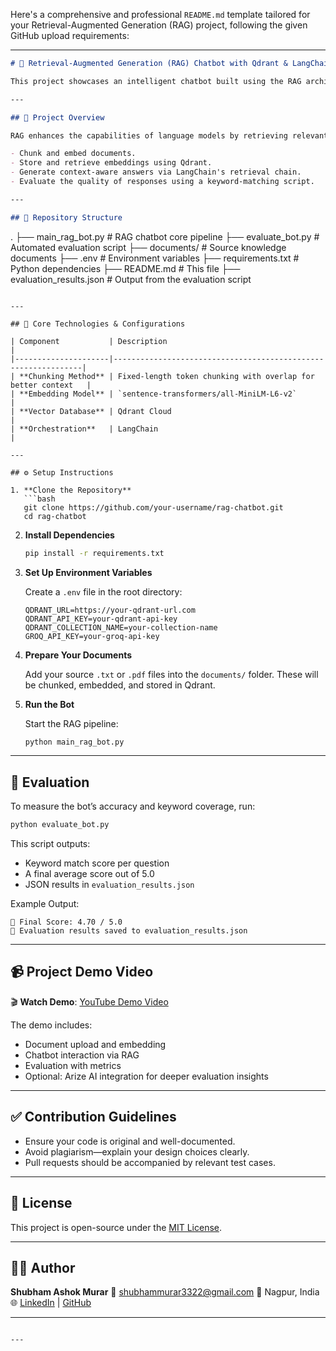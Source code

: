 Here's a comprehensive and professional `README.md` template tailored for your Retrieval-Augmented Generation (RAG) project, following the given GitHub upload requirements:

---

```markdown
# 🧠 Retrieval-Augmented Generation (RAG) Chatbot with Qdrant & LangChain

This project showcases an intelligent chatbot built using the RAG architecture, combining powerful retrieval mechanisms with generative language models. The implementation leverages Qdrant for vector storage, HuggingFace Transformers for embeddings, and LangChain for pipeline orchestration.

---

## 🚀 Project Overview

RAG enhances the capabilities of language models by retrieving relevant information from an external knowledge base and incorporating it into the generated response. This project demonstrates how to:

- Chunk and embed documents.
- Store and retrieve embeddings using Qdrant.
- Generate context-aware answers via LangChain's retrieval chain.
- Evaluate the quality of responses using a keyword-matching script.

---

## 📂 Repository Structure

```

.
├── main\_rag\_bot.py             # RAG chatbot core pipeline
├── evaluate\_bot.py             # Automated evaluation script
├── documents/                  # Source knowledge documents
├── .env                        # Environment variables
├── requirements.txt            # Python dependencies
├── README.md                   # This file
├── evaluation\_results.json     # Output from the evaluation script

````

---

## 🧱 Core Technologies & Configurations

| Component           | Description                                                   |
|---------------------|---------------------------------------------------------------|
| **Chunking Method** | Fixed-length token chunking with overlap for better context   |
| **Embedding Model** | `sentence-transformers/all-MiniLM-L6-v2`                      |
| **Vector Database** | Qdrant Cloud                                                  |
| **Orchestration**   | LangChain                                                     |

---

## ⚙️ Setup Instructions

1. **Clone the Repository**
   ```bash
   git clone https://github.com/your-username/rag-chatbot.git
   cd rag-chatbot
````

2. **Install Dependencies**

   ```bash
   pip install -r requirements.txt
   ```

3. **Set Up Environment Variables**

   Create a `.env` file in the root directory:

   ```
   QDRANT_URL=https://your-qdrant-url.com
   QDRANT_API_KEY=your-qdrant-api-key
   QDRANT_COLLECTION_NAME=your-collection-name
   GROQ_API_KEY=your-groq-api-key
   ```

4. **Prepare Your Documents**

   Add your source `.txt` or `.pdf` files into the `documents/` folder. These will be chunked, embedded, and stored in Qdrant.

5. **Run the Bot**

   Start the RAG pipeline:

   ```bash
   python main_rag_bot.py
   ```

---

## 🧪 Evaluation

To measure the bot’s accuracy and keyword coverage, run:

```bash
python evaluate_bot.py
```

This script outputs:

* Keyword match score per question
* A final average score out of 5.0
* JSON results in `evaluation_results.json`

Example Output:

```
🎯 Final Score: 4.70 / 5.0
📄 Evaluation results saved to evaluation_results.json
```

---

## 📹 Project Demo Video

🎬 **Watch Demo**: [YouTube Demo Video](https://www.youtube.com/watch?v=YOUR_VIDEO_ID)

The demo includes:

* Document upload and embedding
* Chatbot interaction via RAG
* Evaluation with metrics
* Optional: Arize AI integration for deeper evaluation insights

---

## ✅ Contribution Guidelines

* Ensure your code is original and well-documented.
* Avoid plagiarism—explain your design choices clearly.
* Pull requests should be accompanied by relevant test cases.

---

## 📄 License

This project is open-source under the [MIT License](LICENSE).

---

## 🙋‍♂️ Author

**Shubham Ashok Murar**
📧 [shubhammurar3322@gmail.com](mailto:shubhammurar3322@gmail.com)
📍 Nagpur, India
🌐 [LinkedIn](https://www.linkedin.com/in/your-profile/) | [GitHub](https://github.com/your-username)

---

```

---
